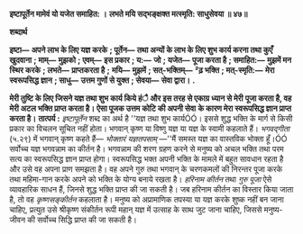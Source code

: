 **इष्टापूर्तेन मामेवं यो यजेत समाहित: ।** **लभते मयि सद्भङ्क्षक्त मत्स्मृति: साधुसेवया ॥ ४७॥** 

**शब्दार्थ** 

**इष्टा—** **अपने लाभ के लिए यज्ञ करके** **; पूर्तेन—** **तथा अन्यों के लाभ के लिए शुभ कार्य करना तथा कुएँ खुदवाना** **; माम्—** **मुझको** **; एवम्—** **इस प्रकार** **; य:—** **जो** **; यजेत—** **पूजा करता है** **; समाहित:—** **मुझमें मन स्थिर करके** **; लभते—** **प्राप्तकरता है** **;** **मयि—** **मुझमें** **; सत्-भक्तिम्—** **²ढ़ भक्ति** **; मत्-स्मृति:—** **मेरा स्वरूपसिद्ध ज्ञान** **; साधु—** **उत्तम गुणों से युक्त** **; सेवया—** **सेवा द्वारा।** **.** 

**मेरी तुष्टि के लिए जिसने यज्ञ तथा शुभ कार्य किये हंै और इस तरह से एकाग्र ध्यान से मेरी** **पूजा करता है, वह मेरी अटल भक्ति प्राप्त करता है। ऐसा पूजक उत्तम कोटि की अपनी सेवा** **के कारण मेरा स्वरूपसिद्ध ज्ञान प्राप्त करता है।** **तात्पर्य :** *इष्टापूर्तेन* शब्द का अर्थ है ''यज्ञ तथा शुभ कार्यÓÓ। इससे शुद्ध भक्ति के मार्ग से किसी प्रकार का विचलन सूचित नहीं होता। भगवान् कृष्ण या विष्णु यज्ञ या यज्ञ के स्वामी कहलाते हैं। *भगवद्गीता* (५.२९) में भगवान् कृष्ण कहते हैं— *भोक्तारं यज्ञतपसाम्* —''मैं समस्त यज्ञ का वास्तविक भोक्ता हूँ।ÓÓ सर्वोच्च यज्ञ भगवन्नाम का कीर्तन है। भगवन्नाम की शरण ग्रहण करने से मनुष्य को अचल भक्ति तथा परम सत्य का स्वरूपसिद्ध ज्ञान प्राप्त होगा। स्वरूपसिद्ध भक्त अपनी भक्ति के मामले में बहुत सावधान रहता है और उसे वह अपना प्राण समझता है। वह अपने गुरु तथा भगवान् के चरणकमलों की निरन्तर पूजा करके तथा महिमा-गान करके अपने को भक्ति के योग्य बनाये रखता है। *हरिनाम कीर्तन* तथा *गुरु पूजा* ऐसे व्यावहारिक साधन हैं, जिनसे शुद्ध भक्ति प्राप्त की जा सकती है। जब हरिनाम कीर्तन का विस्तार किया जाता है, तो वह *कृष्णसङ्कीर्तन* कहलाता है। मनुष्य को अप्रामाणिक तपस्या या यज्ञ करके शुष्क नहीं बन जाना चाहिए, प्रत्युत उसे श्रीकृष्ण संकीर्तन रूपी महान् यज्ञ में उत्साह के साथ जुट जाना चाहिए, जिससे मनुष्य-जीवन की सर्वोच्च सिद्धि प्राप्त की जा सकती है।  